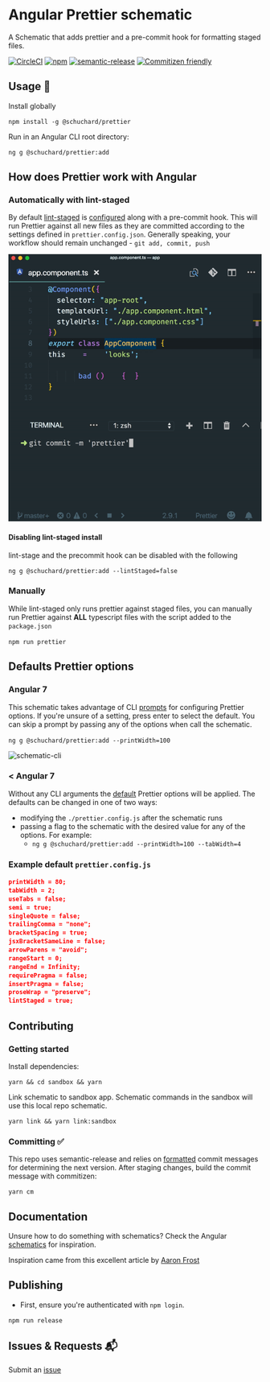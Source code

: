# Angular Prettier schematic

A Schematic that adds prettier and a pre-commit hook for formatting staged files.

[![CircleCI](https://circleci.com/gh/schuchard/prettier-schematic.svg?style=svg)](https://circleci.com/gh/schuchard/prettier-schematic)
[![npm](https://img.shields.io/npm/v/@schuchard/prettier.svg)](https://www.npmjs.com/package/@schuchard/prettier)
[![semantic-release](https://img.shields.io/badge/%20%20%F0%9F%93%A6%F0%9F%9A%80-semantic--release-e10079.svg)](https://github.com/semantic-release/semantic-release)
[![Commitizen friendly](https://img.shields.io/badge/commitizen-friendly-brightgreen.svg)](http://commitizen.github.io/cz-cli/)

## Usage 🚀

Install globally

```shell
npm install -g @schuchard/prettier
```

Run in an Angular CLI root directory:

```shell
ng g @schuchard/prettier:add
```

## How does Prettier work with Angular

### Automatically with lint-staged

By default [lint-staged](https://github.com/okonet/lint-staged) is [configured](https://prettier.io/docs/en/precommit.html#option-1-lint-staged-https-githubcom-okonet-lint-staged) along with a pre-commit hook. This will run Prettier against all new files as they are committed according to the settings defined in `prettier.config.json`. Generally speaking, your workflow should remain unchanged - `git add, commit, push`

![lint-staged-example](docs/prettier-vsc-term-600.gif)

#### Disabling lint-staged install

lint-stage and the precommit hook can be disabled with the following

```shell
ng g @schuchard/prettier:add --lintStaged=false
```

### Manually

While lint-staged only runs prettier against staged files, you can manually run Prettier against **ALL** typescript files with the script added to the `package.json`

`npm run prettier`

## Defaults Prettier options

### Angular 7

This schematic takes advantage of CLI [prompts](https://github.com/angular/angular-cli/blob/fb4e8187824fe66e50b42c16f95458e82b4787a8/docs/specifications/schematic-prompts.md) for configuring Prettier options. If you're unsure of a setting, press enter to select the default. You can skip a prompt by passing any of the options when call the schematic.

```ng g @schuchard/prettier:add --printWidth=100```

![schematic-cli](docs/prettier-schematic-cli.gif)

### < Angular 7

Without any CLI arguments the [default](https://prettier.io/docs/en/options.html) Prettier options will be applied. The defaults can be changed in one of two ways:

- modifying the `./prettier.config.js` after the schematic runs
- passing a flag to the schematic with the desired value for any of the options. For example:
  - `ng g @schuchard/prettier:add --printWidth=100 --tabWidth=4`

### Example default `prettier.config.js`

```json
printWidth = 80;
tabWidth = 2;
useTabs = false;
semi = true;
singleQuote = false;
trailingComma = "none";
bracketSpacing = true;
jsxBracketSameLine = false;
arrowParens = "avoid";
rangeStart = 0;
rangeEnd = Infinity;
requirePragma = false;
insertPragma = false;
proseWrap = "preserve";
lintStaged = true;
```

## Contributing

### Getting started

Install dependencies:

```shell
yarn && cd sandbox && yarn
```

Link schematic to sandbox app. Schematic commands in the sandbox will use this local repo schematic.

```shell
yarn link && yarn link:sandbox
```

### Committing ✅

This repo uses semantic-release and relies on [formatted](https://github.com/semantic-release/semantic-release#commit-message-format) commit messages for determining the next version. After staging changes, build the commit message with commitizen:

```shell
yarn cm
```

## Documentation

Unsure how to do something with schematics? Check the Angular [schematics](https://github.com/angular/angular-cli/tree/master/packages/schematics/angular) for inspiration.

Inspiration came from this excellent article by [Aaron Frost](https://medium.com/ngconf/ultimate-prettier-angular-cheatsheet-777c9515f4fb)

## Publishing

- First, ensure you're authenticated with `npm login`.

```shell
npm run release
```

## Issues & Requests 📬

Submit an [issue](https://github.com/schuchard/prettier-schematic/issues/new/choose)
